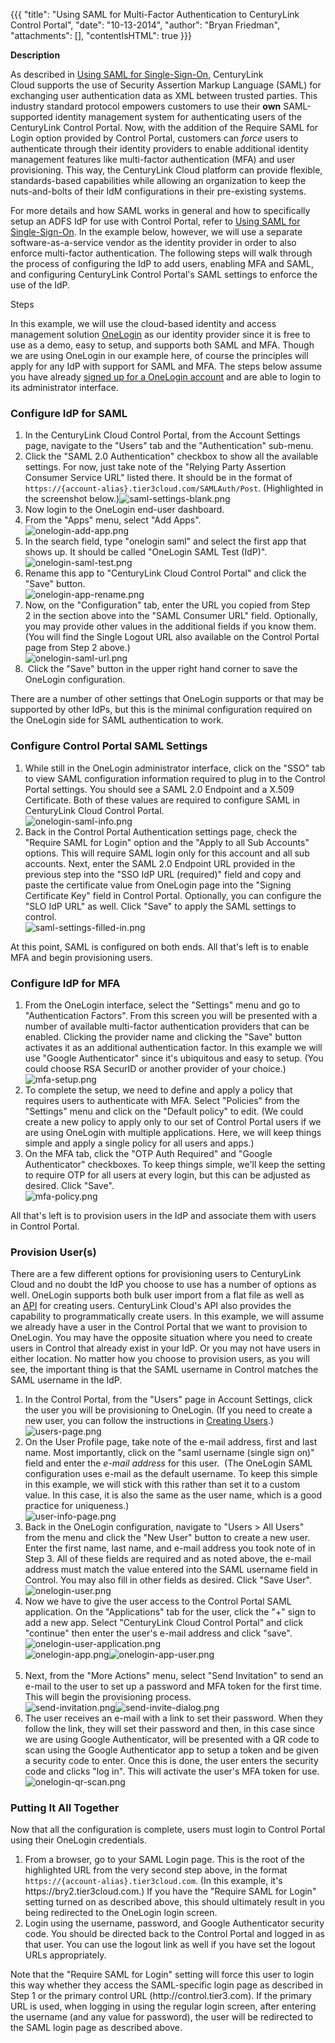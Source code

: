 {{{
  "title": "Using SAML for Multi-Factor Authentication to CenturyLink Control Portal",
  "date": "10-13-2014",
  "author": "Bryan Friedman",
  "attachments": [],
  "contentIsHTML": true
}}}

<strong>Description</strong>
<p>As described in&nbsp;<a href="https://t3n.zendesk.com/entries/22636576-Using-SAML-for-Single-Sign-On-to-the-Tier-3-Control-Portal" target="_blank">Using SAML for Single-Sign-On</a>, CenturyLink Cloud&nbsp;supports the use of Security Assertion Markup
  Language (SAML) for exchanging user authentication data as XML between trusted parties. This industry standard protocol empowers customers to use their&nbsp;<strong>own</strong>&nbsp;SAML-supported identity management system for authenticating users
  of the CenturyLink Control Portal. Now, with the addition of the&nbsp;Require SAML for Login&nbsp;option provided by Control Portal, customers can <em>force</em> users to authenticate through their identity providers to enable additional identity management
  features like multi-factor authentication (MFA) and user provisioning. This way, the CenturyLink Cloud platform can provide flexible, standards-based capabilities while allowing&nbsp;an organization to keep&nbsp;the nuts-and-bolts of their IdM configurations
  in their pre-existing systems.</p>
<p>For more details and how SAML works in general and how to specifically setup an ADFS IdP for use with Control Portal, refer to&nbsp;<a href="https://t3n.zendesk.com/entries/22636576-Using-SAML-for-Single-Sign-On-to-the-Tier-3-Control-Portal" target="_blank">Using SAML for Single-Sign-On</a>.
  In the example below, however, we will use a separate software-as-a-service vendor as the identity provider in order to also enforce multi-factor authentication. The following steps will walk through the process of configuring the IdP to add users,
  enabling MFA and SAML, and configuring CenturyLink Control Portal's SAML settings to enforce the use of the IdP.</p>
Steps
<p>In this example, we will use the cloud-based identity and access management solution&nbsp;<a href="http://www.onelogin.com" target="_blank">OneLogin</a>&nbsp;as our identity provider since it is free to use as a demo, easy to setup, and supports both
  SAML and MFA.&nbsp;Though we are using OneLogin in our example here, of course the principles will apply for any IdP with support for SAML and MFA. The steps below assume you have already <a href="http://www.onelogin.com/signup" target="_blank">signed up for a OneLogin account</a>  and are able to login to its administrator interface.</p>
<h3>Configure IdP for SAML</h3>
<ol>
  <li>In the CenturyLink Cloud Control Portal, from the Account Settings page, navigate to the "Users" tab and the "Authentication" sub-menu.</li>
  <li>Click the "SAML 2.0 Authentication" checkbox to show all the available settings. For now, just take note of the "Relying Party Assertion Consumer Service URL" listed there. It should be in the format of <code>https://{account-alias}.tier3cloud.com/SAMLAuth/Post</code>.
    (Highlighted in the screenshot below.)<img src="https://t3n.zendesk.com/attachments/token/yilavprKs9cBa121jvVRaJmUh/?name=saml-settings-blank.png" alt="saml-settings-blank.png" />
  </li>
  <li>Now login to the OneLogin end-user dashboard.</li>
  <li>From the "Apps" menu, select "Add Apps".
    <br /><img src="https://t3n.zendesk.com/attachments/token/i68H8FdUiIs2IPN6Hgm5dJUYo/?name=onelogin-add-app.png" alt="onelogin-add-app.png" />
  </li>
  <li>In the search field, type "onelogin saml" and select the first app that shows up. It should be called "OneLogin SAML Test (IdP)".
    <br /><img src="https://t3n.zendesk.com/attachments/token/uftlkKy3ffx9O7I7V7XfWeZC2/?name=onelogin-saml-test.png" alt="onelogin-saml-test.png" />
  </li>
  <li>Rename this app to "CenturyLink Cloud Control Portal" and click the "Save" button.
    <br /><img src="https://t3n.zendesk.com/attachments/token/yr6kN4SzEHnDWwOqmcqDfcfAv/?name=onelogin-app-rename.png" alt="onelogin-app-rename.png" />
  </li>
  <li>Now, on the "Configuration" tab, enter the URL you copied from Step 2&nbsp;in the section above into the "SAML Consumer URL" field. Optionally, you may provide other values in the additional fields if you know them. (You will find the Single Logout
    URL also available on the Control Portal page from Step 2&nbsp;above.)
    <br /><img src="https://t3n.zendesk.com/attachments/token/tvbTVzku9ODIXqQu9ArwVuw9S/?name=onelogin-saml-url.png" alt="onelogin-saml-url.png" />
  </li>
  <li>&nbsp;Click the "Save" button in the upper right hand corner to save the OneLogin configuration.</li>
</ol>
<p>There are a number of other settings that OneLogin supports or that may be supported by other IdPs,&nbsp;but this is the minimal configuration required on the OneLogin side for SAML authentication to work.</p>
<h3>Configure Control Portal SAML Settings</h3>
<ol>
  <li>While still in the OneLogin administrator interface, click on the "SSO" tab to view SAML configuration information required to plug in to the Control Portal settings. You should see a SAML 2.0 Endpoint and a X.509 Certificate. Both of these values are
    required to configure SAML in CenturyLink Cloud Control Portal.
    <br /><img src="https://t3n.zendesk.com/attachments/token/CARDEyzoXsIGea1Y9y6juGZEb/?name=onelogin-saml-info.png" alt="onelogin-saml-info.png" />
  </li>
  <li>Back in the Control Portal Authentication settings page, check the "Require SAML for Login" option and the "Apply to all Sub Accounts" options. This will require SAML login only for this account and all sub accounts. Next, enter the SAML 2.0 Endpoint
    URL provided in the previous step into the "SSO IdP URL (required)" field and copy and paste the certificate value from OneLogin page into the "Signing Certificate Key" field in Control Portal. Optionally, you can configure the "SLO IdP URL" as well.
    Click "Save" to apply the SAML settings to control.
    <br /><img src="https://t3n.zendesk.com/attachments/token/bC279PnOmcm8KPqJqMfFxhYDq/?name=saml-settings-filled-in.png" alt="saml-settings-filled-in.png" />
  </li>
</ol>
<p>At this point, SAML is configured on both ends. All that's left is to enable MFA and begin provisioning users.</p>
<h3>Configure IdP for MFA</h3>
<ol>
  <li>From the OneLogin interface, select the "Settings" menu and go to "Authentication Factors". From this screen you will be presented with a number of available multi-factor authentication providers that can be enabled. Clicking the provider name and clicking
    the "Save" button activates it as an additional authentication factor.&nbsp;In this example we will use "Google Authenticator" since it's ubiquitous and easy to setup. (You could choose RSA SecurID or another provider of your choice.)
    <br /><img src="https://t3n.zendesk.com/attachments/token/hrWs6yHdMdBHsbqSSXn5MjiB7/?name=mfa-setup.png" alt="mfa-setup.png" />
  </li>
  <li>To complete the setup, we need to define and apply a policy that requires users to authenticate with MFA. Select "Policies" from the "Settings" menu and click on the "Default policy" to edit. (We could create a new policy to apply only to our set of
    Control Portal users if we are using OneLogin with multiple applications. Here, we will keep things simple and apply a single policy for all users and apps.)</li>
  <li>On the MFA tab, click the "OTP Auth Required" and "Google Authenticator" checkboxes. To keep things simple, we'll keep the setting to require OTP for all users at every login, but this can be adjusted as desired. Click "Save".
    <br /><img src="https://t3n.zendesk.com/attachments/token/ydSBMjv3mEoeImvl45VZtwBhJ/?name=mfa-policy.png" alt="mfa-policy.png" />
  </li>
</ol>
<p>All that's left is to provision users in the IdP and associate them with users in Control Portal.</p>
<h3>Provision User(s)</h3>
<p>There are a few different options for provisioning users to CenturyLink Cloud and no doubt the IdP you choose to use has a number of options as well. OneLogin supports both bulk user import from a flat file as well as an&nbsp;<a href="https://onelogin.zendesk.com/hc/en-us/articles/201175524-Users-API"
  target="_blank">API</a>&nbsp;for creating users. CenturyLink Cloud's API also provides the capability to programmatically create users. In this example, we will assume we already have a user in the Control Portal that we want to provision to OneLogin.
  You may have the opposite situation where you need to create users in Control that already exist in your IdP. Or you may not have users in either location. No matter how you choose to provision users, as you will see, the important thing is that the
  SAML username in Control matches the SAML username in the IdP.</p>
<ol>
  <li>In the Control Portal, from the "Users" page in Account Settings, click the user you will be provisioning to OneLogin. (If you need to create a new user, you can follow the instructions in <a href="https://t3n.zendesk.com/entries/21389606-Creating-Users"
    target="_self">Creating Users</a>.)
    <br /><img src="https://t3n.zendesk.com/attachments/token/rtsHZoBs57Vj4NcPFEzEZDPG8/?name=users-page.png" alt="users-page.png" />
  </li>
  <li>On the User Profile page, take note of the e-mail address, first and last name. Most importantly, click on the "saml username (single sign on)" field and enter the <em>e-mail address</em> for this user. &nbsp;(The OneLogin SAML configuration uses e-mail
    as the default username. To keep this simple in this example, we will stick with this rather than set it to a custom value. In this case, it is also the same as the user name, which is a good practice for uniqueness.)
    <br /><img src="https://t3n.zendesk.com/attachments/token/uImFdvb0cV4Lfhlfu60BMtyWu/?name=user-info-page.png" alt="user-info-page.png" />
  </li>
  <li>Back in the OneLogin configuration, navigate to "Users &gt; All Users" from the menu and click the "New User" button to create a new user. Enter the first name, last name, and e-mail address you took note of in Step 3. All of these fields are required
    and as noted above, the e-mail address must match the value entered into the SAML username field in Control. You may also fill in other fields as desired. Click "Save User".
    <br /><img src="https://t3n.zendesk.com/attachments/token/4L4d0nNF0nFvCUmG26d58e0qG/?name=onelogin-user.png" alt="onelogin-user.png" />
  </li>
  <li>Now we have to give the user access to the Control Portal SAML application. On the "Applications" tab for the user, click the "+" sign to add a new app. Select "CenturyLink Cloud Control Portal" and click "continue" then enter the user's e-mail address
    and click "save".
    <br /><img src="https://t3n.zendesk.com/attachments/token/5LvdJnCYE8QICRMg9NhscRa7a/?name=onelogin-user-application.png" alt="onelogin-user-application.png" />
    <br /><img src="https://t3n.zendesk.com/attachments/token/LnTzfzXlOP695chqbVU6tQSlE/?name=onelogin-app.png" alt="onelogin-app.png" /><img src="https://t3n.zendesk.com/attachments/token/humGfRHpEiN951I03R9slImIr/?name=onelogin-app-user.png" alt="onelogin-app-user.png"
    />
    <br />
    <br />
  </li>
  <li>Next, from the "More Actions" menu, select "Send Invitation" to send an e-mail to the user to set up a password and MFA token for the first time. This will begin the provisioning process.
    <br /><img src="https://t3n.zendesk.com/attachments/token/nmAH0bcxGX6K638cOJlZxC7r0/?name=send-invitation.png" alt="send-invitation.png" /><img src="https://t3n.zendesk.com/attachments/token/epY2CdrD4MImSj4xU93PqsjT5/?name=send-invite-dialog.png" alt="send-invite-dialog.png"
    />
  </li>
  <li>The user receives an e-mail with a link to set their password. When they follow the link, they will set their password and then, in this case since we are using Google Authenticator, will be presented with a QR code to scan using the Google Authenticator
    app to setup a token and be given a security code to enter. Once this is done, the user enters the security code and clicks "log in". This will activate the user's MFA token for use.
    <br /><img src="https://t3n.zendesk.com/attachments/token/gL6dFhnRsVPBiPIHdVJw1WuNK/?name=onelogin-qr-scan.png" alt="onelogin-qr-scan.png" />
  </li>
</ol>
<h3>Putting It All Together</h3>
<p>Now that all the configuration is complete, users must login to Control Portal using their OneLogin credentials.</p>
<ol>
  <li>From a browser, go to your SAML Login page. This is the root of the highlighted URL from the very second step above, in the format <code>https://{account-alias}.tier3cloud.com</code>. (In this example, it's https://bry2.tier3cloud.com.) If you have
    the "Require SAML for Login" setting turned on as described above, this should ultimately result in you being redirected to the OneLogin login screen.</li>
  <li>Login using the username, password, and Google Authenticator security code. You should be directed back to the Control Portal and logged in as that user. You can use the logout link as well if you have set the logout URLs appropriately.</li>
</ol>
<p>Note that the "Require SAML for Login" setting will force this user to login this way whether they access the SAML-specific login page as described in Step 1 or the primary control URL (http://control.tier3.com). If the primary URL is used, when logging
  in using the regular login screen, after entering the username (and any value for password), the user will be redirected to the SAML login page as described above.</p>